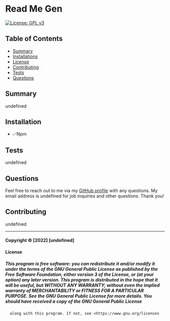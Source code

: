 
  # Read Me Gen

  [![License: GPL v3](https://img.shields.io/badge/License-GPLv3-blue.svg)](https://www.gnu.org/licenses/gpl-3.0)

  ## Table of Contents
  - [Summary](#Summary)
  - [Installations](#Installations)
  - [License](#License)
  - [Contributing](#Contributing)
  - [Tests](#Tests)
  - [Questions](#Questions)
  
  ## Summary
  undefined
  
  ## Installation
  
  - ✅Npm
  
  ## Tests
  undefined
  
  ## Questions
  Feel free to reach out to me via my [GitHub profile](https://github.com/undefined) with any questions. My email address is undefined for job inquiries and other questions. Thank you!
  
  ## Contributing
  undefined
  
  ---
  #### Copyright © [2022] [undefined]

  #### License
  
  ##### This program is free software: you can redistribute it and/or modify it under the terms of the GNU General Public License as published by the Free Software Foundation, either version 3 of the License, or (at your option) any later version. This program is distributed in the hope that it will be useful, but WITHOUT ANY WARRANTY; without even the implied warranty of MERCHANTABILITY or FITNESS FOR A PARTICULAR PURPOSE.  See the GNU General Public License for more details. You should have received a copy of the GNU General Public License
      along with this program. If not, see <https://www.gnu.org/licenses
